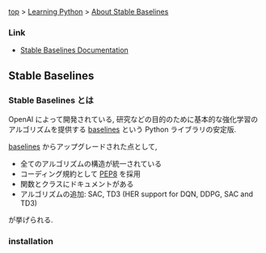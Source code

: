 <!-- パンくずリスト -->
[top](../index.md) > [Learning Python](./contents.md) > [About Stable Baselines](./about_stable_baselines.md)

### Link

- [Stable Baselines Documentation](https://stable-baselines.readthedocs.io/en/master/)

## Stable Baselines

### Stable Baselines とは

OpenAI によって開発されている, 研究などの目的のために基本的な強化学習のアルゴリズムを提供する [baselines](https://github.com/openai/baselines) という Python ライブラリの安定版.

[baselines](https://github.com/openai/baselines) からアップグレードされた点として,

- 全てのアルゴリズムの構造が統一されている
- コーディング規約として [PEP8](https://pep8-ja.readthedocs.io/ja/latest/) を採用
- 関数とクラスにドキュメントがある
- アルゴリズムの追加: SAC, TD3 (HER support for DQN, DDPG, SAC and TD3)

が挙げられる.

### installation
